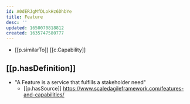 ```yaml
---
id: A0dERJgMfDLokHz6DhbYe
title: Feature
desc: ''
updated: 1650070818812
created: 1635747580777
---
```



- [[p.similarTo]] [[c.Capability]]

## [[p.hasDefinition]]

- "A Feature is a service that fulfills a stakeholder need"
  - [[p.hasSource]] https://www.scaledagileframework.com/features-and-capabilities/